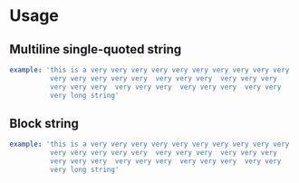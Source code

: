 # Usage

## Multiline single-quoted string

``` yaml
example: 'this is a very very very very very very very very very very 
          very very very very very  very very very  very very very  
          very very very  very very very  very very very  very very 
          very long string'
```

## Block string

``` yaml
example: 'this is a very very very very very very very very very very 
          very very very very very  very very very  very very very  
          very very very  very very very  very very very  very very 
          very long string'
```
